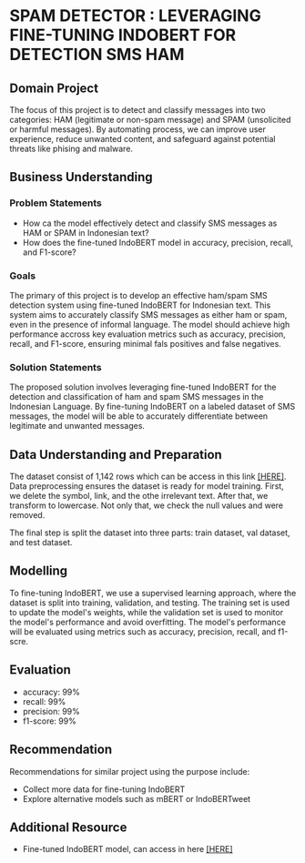 # SPAM DETECTOR : LEVERAGING FINE-TUNING INDOBERT FOR DETECTION SMS HAM

## Domain Project
The focus of this project is to detect and classify messages into two categories: HAM (legitimate or non-spam message) and SPAM (unsolicited or harmful messages). By automating process, we can improve user experience, reduce unwanted content, and safeguard against potential threats like phising and malware.

## Business Understanding
### Problem Statements
- How ca the model effectively detect and classify SMS messages as HAM or SPAM in Indonesian text?
- How does the fine-tuned IndoBERT model in accuracy, precision, recall, and F1-score?

### Goals
The primary of this project is to develop an effective ham/spam SMS detection system using fine-tuned IndoBERT for Indonesian text. This system aims to accurately classify SMS messages as either ham or spam, even in the presence of informal language. The model should achieve high performance accross key evaluation metrics such as accuracy, precision, recall, and F1-score, ensuring minimal fals positives and false negatives.

### Solution Statements
The proposed solution involves leveraging fine-tuned IndoBERT for the detection and classification of ham and spam SMS messages in the Indonesian Language. By fine-tuning IndoBERT on a labeled dataset of SMS messages, the model will be able to accurately differentiate between legitimate and unwanted messages.

## Data Understanding and Preparation
The dataset consist of 1,142 rows which can be access in this link [[HERE]](https://www.kaggle.com/datasets/gevabriel/indonesian-sms-spam). Data preprocessing ensures the dataset is ready for model training. First, we delete the symbol, link, and the othe irrelevant text. After that, we transform to lowercase. Not only that, we check the null values and were removed.

The final step is split the dataset into three parts: train dataset, val dataset, and test dataset.

## Modelling
To fine-tuning IndoBERT, we use a supervised learning approach, where the dataset is split into training, validation, and testing. The training set is used to update the model's weights, while the validation set is used to monitor the model's performance and avoid overfitting. The model's performance will be evaluated using metrics such as accuracy, precision, recall, and f1-scre.


## Evaluation
- accuracy: 99%
- recall: 99%
- precision: 99%
- f1-score: 99%

## Recommendation
Recommendations for similar project using the purpose include:
- Collect more data for fine-tuning IndoBERT
- Explore alternative models such as mBERT or IndoBERTweet


## Additional Resource
- Fine-tuned IndoBERT model, can access in here [[HERE]](https://huggingface.co/iqbalpurba26/indobert-ham-spam-detection)